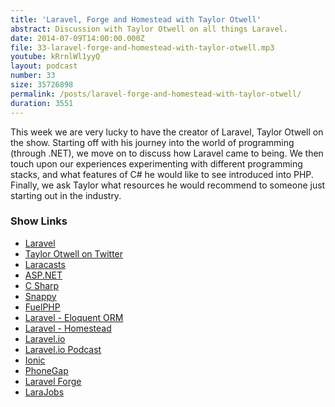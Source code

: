 ```yaml
---
title: 'Laravel, Forge and Homestead with Taylor Otwell'
abstract: Discussion with Taylor Otwell on all things Laravel.
date: 2014-07-09T14:00:00.000Z
file: 33-laravel-forge-and-homestead-with-taylor-otwell.mp3
youtube: kRrnlWl1yyQ
layout: podcast
number: 33
size: 35726898
permalink: /posts/laravel-forge-and-homestead-with-taylor-otwell/
duration: 3551
---
```


This week we are very lucky to have the creator of Laravel, Taylor Otwell on the show.
Starting off with his journey into the world of programming (through .NET), we move on to discuss how Laravel came to being.
We then touch upon our experiences experimenting with different programming stacks, and what features of C# he would like to see introduced into PHP.
Finally, we ask Taylor what resources he would recommend to someone just starting out in the industry.

### Show Links

- [Laravel](http://laravel.com/)
- [Taylor Otwell on Twitter](https://twitter.com/taylorotwell)
- [Laracasts](https://laracasts.com/)
- [ASP.NET](http://www.asp.net/)
- [C Sharp](http://en.wikipedia.org/wiki/C_Sharp_(programming_language))
- [Snappy](http://besnappy.com/)
- [FuelPHP](http://fuelphp.com/)
- [Laravel - Eloquent ORM](http://laravel.com/docs/eloquent)
- [Laravel - Homestead](http://laravel.com/docs/homestead)
- [Laravel.io](http://laravel.io/forum)
- [Laravel.io Podcast](http://www.buzzsprout.com/11908)
- [Ionic](http://ionicframework.com/)
- [PhoneGap](http://phonegap.com/)
- [Laravel Forge](https://forge.laravel.com/)
- [LaraJobs](http://larajobs.com/)
